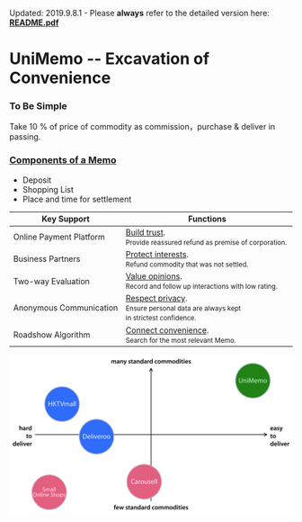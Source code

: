 Updated: 2019.9.8.1&nbsp;-&nbsp;Please <b>always</b> refer to the detailed version here: **[README.pdf](https://github.com/xemexpress/UniMemo/blob/master/exported/README/README.pdf)**

# UniMemo -- Excavation of Convenience

### To Be Simple

Take 10 % of price of commodity as commission，purchase & deliver in passing.

### <u>Components of a Memo</u>

- Deposit
- Shopping List
- Place and time for settlement

| Key Support                       | Functions                                                    |
| --------------------------------- | ------------------------------------------------------------ |
| Online&nbsp;Payment&nbsp;Platform | <u>Build trust</u>.<div><small>Provide reassured refund as premise of corporation.</small></div> |
| Business&nbsp;Partners            | <u>Protect interests</u>.<div><small>Refund commodity that was not settled.</small></div> |
| Two-way&nbsp;Evaluation           | <u>Value opinions</u>.<div><small>Record and follow up interactions with low rating.</small></div> |
| Anonymous&nbsp;Communication      | <u>Respect privacy</u>.<div><small>Ensure personal data are always kept in&nbsp;strictest&nbsp;confidence.</small></div> |
| Roadshow&nbsp;Algorithm           | <u>Connect convenience</u>.<div><small>Search for the most relevant Memo.</small></div> |

![Positioning](https://raw.githubusercontent.com/xemexpress/UniMemo/master/exported/README/Positioning.jpg)